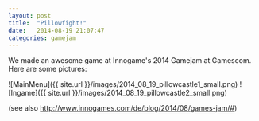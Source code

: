 ```yaml
---
layout: post
title:  "Pillowfight!"
date:   2014-08-19 21:07:47
categories: gamejam
---
```


We made an awesome game at Innogame's 2014 Gamejam at Gamescom. Here are some pictures:

![MainMenu]({{ site.url }}/images/2014_08_19_pillowcastle1_small.png)
![Ingame]({{ site.url }}/images/2014_08_19_pillowcastle2_small.png)

(see also http://www.innogames.com/de/blog/2014/08/games-jam/#)



